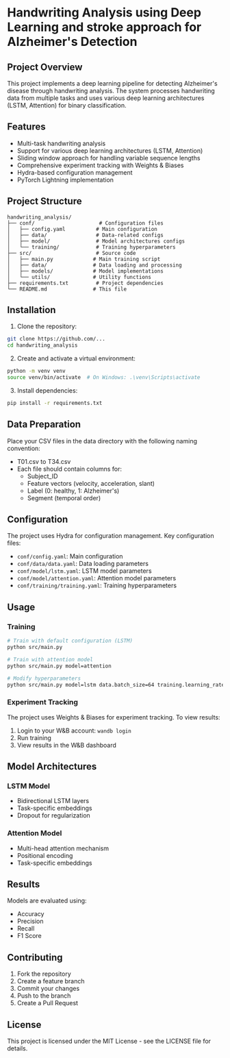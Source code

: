 # Handwriting Analysis using Deep Learning and stroke approach for Alzheimer's Detection

## Project Overview
This project implements a deep learning pipeline for detecting Alzheimer's disease through handwriting analysis. The system processes handwriting data from multiple tasks and uses various deep learning architectures (LSTM, Attention) for binary classification.

## Features
- Multi-task handwriting analysis
- Support for various deep learning architectures (LSTM, Attention)
- Sliding window approach for handling variable sequence lengths
- Comprehensive experiment tracking with Weights & Biases
- Hydra-based configuration management
- PyTorch Lightning implementation

## Project Structure
```
handwriting_analysis/
├── conf/                     # Configuration files
│   ├── config.yaml          # Main configuration
│   ├── data/                # Data-related configs
│   ├── model/               # Model architectures configs
│   └── training/            # Training hyperparameters
├── src/                     # Source code
│   ├── main.py             # Main training script
│   ├── data/               # Data loading and processing
│   ├── models/             # Model implementations
│   └── utils/              # Utility functions
├── requirements.txt         # Project dependencies
└── README.md               # This file
```

## Installation

1. Clone the repository:
```bash
git clone https://github.com/...
cd handwriting_analysis
```

2. Create and activate a virtual environment:
```bash
python -m venv venv
source venv/bin/activate  # On Windows: .\venv\Scripts\activate
```

3. Install dependencies:
```bash
pip install -r requirements.txt
```

## Data Preparation
Place your CSV files in the data directory with the following naming convention:
- T01.csv to T34.csv
- Each file should contain columns for:
  - Subject_ID
  - Feature vectors (velocity, acceleration, slant)
  - Label (0: healthy, 1: Alzheimer's)
  - Segment (temporal order)

## Configuration
The project uses Hydra for configuration management. Key configuration files:
- `conf/config.yaml`: Main configuration
- `conf/data/data.yaml`: Data loading parameters
- `conf/model/lstm.yaml`: LSTM model parameters
- `conf/model/attention.yaml`: Attention model parameters
- `conf/training/training.yaml`: Training hyperparameters

## Usage

### Training
```bash
# Train with default configuration (LSTM)
python src/main.py

# Train with attention model
python src/main.py model=attention

# Modify hyperparameters
python src/main.py model=lstm data.batch_size=64 training.learning_rate=0.001
```

### Experiment Tracking
The project uses Weights & Biases for experiment tracking. To view results:
1. Login to your W&B account: `wandb login`
2. Run training
3. View results in the W&B dashboard

## Model Architectures

### LSTM Model
- Bidirectional LSTM layers
- Task-specific embeddings
- Dropout for regularization

### Attention Model
- Multi-head attention mechanism
- Positional encoding
- Task-specific embeddings

## Results
Models are evaluated using:
- Accuracy
- Precision
- Recall
- F1 Score

## Contributing
1. Fork the repository
2. Create a feature branch
3. Commit your changes
4. Push to the branch
5. Create a Pull Request

## License
This project is licensed under the MIT License - see the LICENSE file for details.
